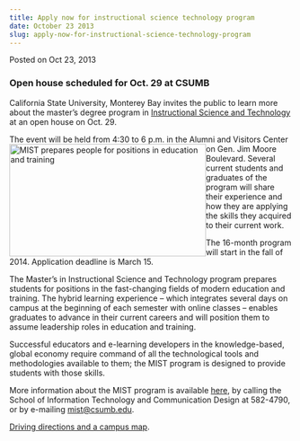 ```yaml
---
title: Apply now for instructional science technology program
date: October 23 2013
slug: apply-now-for-instructional-science-technology-program
---
```





<span class="date">Posted on Oct 23, 2013    </span>
<h3>Open house scheduled for Oct. 29 at CSUMB</h3>
<p>California State University, Monterey Bay invites the public to
learn more about the master&#x2019;s degree program in <a href="http://csumb.edu/mist" rel="nofollow">Instructional Science and
Technology</a> at an open house on Oct. 29.</p>
<p>The event will be held from 4:30 to 6 p.m. in the Alumni and
Visitors Center on Gen. Jim Moore&#xA0;<img alt="MIST prepares people for positions in education and training" src="http://news.csumb.edu/sites/default/files/65/attachments/news/images/mist_for_web.jpg" style="float:left; width:350px; height:200px">Boulevard. Several
current students and graduates of the program will share their
experience and how they are applying the skills they acquired to
their current work.</img></p>
<p>The 16-month program will start in the fall of 2014. Application
deadline is March 15.</p>
<p>The Master&#x2019;s in Instructional Science and Technology program
prepares students for positions in the fast-changing fields of
modern education and training. The hybrid learning experience &#x2013;
which integrates several days on campus at the beginning of each
semester with online classes &#x2013; enables graduates to advance in
their current careers and will position them to assume leadership
roles in education and training.</p>
<p>Successful educators and e-learning developers in the
knowledge-based, global economy require command of all the
technological tools and methodologies available to them; the MIST
program is designed to provide students with those skills.</p>
<p>More information about the MIST program is available <a href="http://csumb.edu/mist" rel="nofollow">here</a>, by calling the
School of Information Technology and Communication Design at
582-4790, or by e-mailing <a href="mailto:mist@csumb.edu">mist@csumb.edu</a>.</p>
<p><a href="http://csumb.edu/maps" rel="nofollow">Driving
directions and a campus map</a>.<br>
&#xA0;</br></p>





